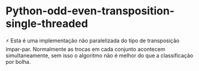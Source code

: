 # Python-odd-even-transposition-single-threaded
:zap: Esta é uma implementação não paralelizada do tipo de transposição ímpar-par. Normalmente as trocas em cada conjunto acontecem simultaneamente, sem isso o algoritmo não é melhor do que a classificação por bolha.
